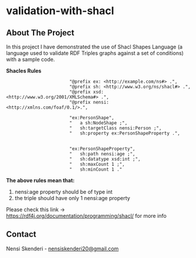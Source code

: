 # validation-with-shacl

## About The Project

In this project I have demonstrated the use of Shacl Shapes Language (a language used to validate RDF 
Triples graphs against a set of conditions) with a sample code.

**Shacles Rules**

                            "@prefix ex: <http://example.com/ns#> .",
                            "@prefix sh: <http://www.w3.org/ns/shacl#> .",
                            "@prefix xsd: <http://www.w3.org/2001/XMLSchema#> .",
                            "@prefix nensi: <http://xmlns.com/foaf/0.1/>.",

                            "ex:PersonShape",
                            "   a sh:NodeShape ;",
                            "   sh:targetClass nensi:Person ;",
                            "   sh:property ex:PersonShapeProperty .",


                            "ex:PersonShapeProperty",
                            "   sh:path nensi:age ;",
                            "   sh:datatype xsd:int ;",
                            "   sh:maxCount 1 ;",
                            "   sh:minCount 1 ."


**The above rules mean that:**

 1. nensi:age property should be of type int
 2. the triple should have only 1 nensi:age property

Please check this link -> https://rdf4j.org/documentation/programming/shacl/ for more info

## Contact 
Nensi Skenderi - nensiskenderi20@gmail.com
